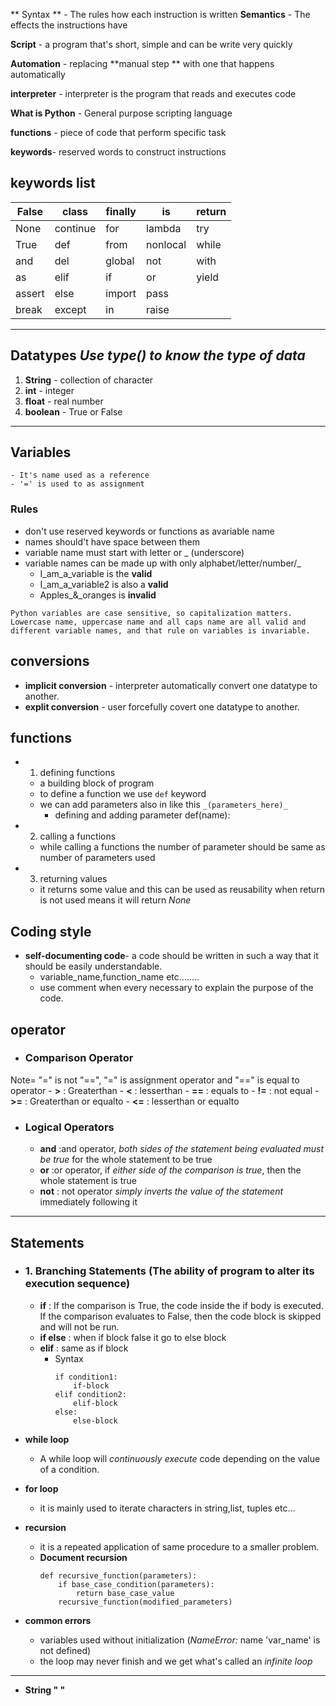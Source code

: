 <!-- markdownlint-disable -->


** Syntax ** - The rules how each instruction is written
**Semantics** - The effects the instructions have

**Script** - a program that's short, simple and can be write very quickly 

**Automation** - replacing **manual step ** with one that happens automatically

**interpreter** - interpreter is the program that reads and executes code

**What is Python**
    - General purpose scripting language

**functions** - piece of code that perform specific task

**keywords**- reserved words to construct instructions

**keywords list**
-------
False | class | finally | is | return
------|-------|---------|----|-------
None | continue | for | lambda | try
True | def | from | nonlocal | while
and | del | global | not | with
as | elif | if | or | yield
assert | else | import | pass | 
break | except | in | raise | 

___________________________________________________________

## **Datatypes** *Use type() to know the type of data*
1. **String** - collection of character
2. **int** - integer
3. **float** - real number
4. **boolean** - True or False




___________________________________________________________
## **Variables**
    - It's name used as a reference
    - '=' is used to as assignment
### Rules
- don't use reserved keywords or functions as avariable name 
- names should't have space between them
- variable name must start with letter or _ (underscore)
- variable names can be made up with only alphabet/letter/number/_
    - I_am_a_variable is the **valid**
    - I_am_a_variable2 is also a **valid**
    - Apples_&_oranges is **invalid**
```
Python variables are case sensitive, so capitalization matters. Lowercase name, uppercase name and all caps name are all valid and different variable names, and that rule on variables is invariable.
```

## conversions
- **implicit conversion** - interpreter automatically convert one datatype to another.
- **explit conversion** - user forcefully covert one datatype to another.

## functions
- 1. defining functions 
    - a building block of program
    - to define a function we use `def` keyword 
    - we can add parameters also in like this `_(parameters_here)_`
       - defining and adding parameter def(name):

- 2. calling a functions 
    - while calling a functions the number of parameter should be same as number of parameters used

- 3. returning values
    - it returns some value and this can be used as reusability when return is not used means it will return _None_

## Coding style
- **self-documenting code**- a code should be written in such a way that it should be easily understandable.
    - variable_name,function_name etc........
    - use comment when every necessary to explain the purpose of the code.

## operator 
- ### Comparison Operator
Note= "=" is not "==", "=" is assignment operator and "==" is equal to operator
    - **>** : Greaterthan
    - **<** : lesserthan
    - **==** : equals to
    -  **!=** : not equal
    - **>=** : Greaterthan or equalto
    -  **<=** : lesserthan or equalto

- ### Logical Operators
    - **and** :and operator, _both sides of the statement being evaluated must be true_ for the whole statement to be true
    -  **or** :or operator, if _either side of the comparison is true_, then the whole statement is true
    -  **not** : not operator _simply inverts the value of the statement_ immediately following it 
_________________________________________________________
## Statements
- ### **1. Branching Statements** (The ability of program to alter its execution sequence)
    - **if** : If the comparison is True, the code inside the if body is executed. If the comparison evaluates to False, then the code block is skipped and will not be run.
    - **if else** : when if block false it go to else block
    - **elif** : same as if block 
        - Syntax 
            ```
            if condition1:
                if-block
            elif condition2:
                elif-block
            else:
                else-block
            
            ```
- **while loop**
    - A while loop will _continuously execute_ code depending on the value of a condition.
- **for loop**
    - it is mainly used to iterate characters in string,list, tuples etc...

- **recursion**
    - it is a repeated application of same procedure to a smaller problem.
    - **Document recursion**
        ```
        def recursive_function(parameters):
            if base_case_condition(parameters):
                return base_case_value
            recursive_function(modified_parameters)
        ```
- **common errors**
    - variables used without initialization (_NameError:_ name 'var_name' is not defined)
    - the loop may never finish and we get what's called an _infinite loop_


___________________________________________________________
- **String " "**
